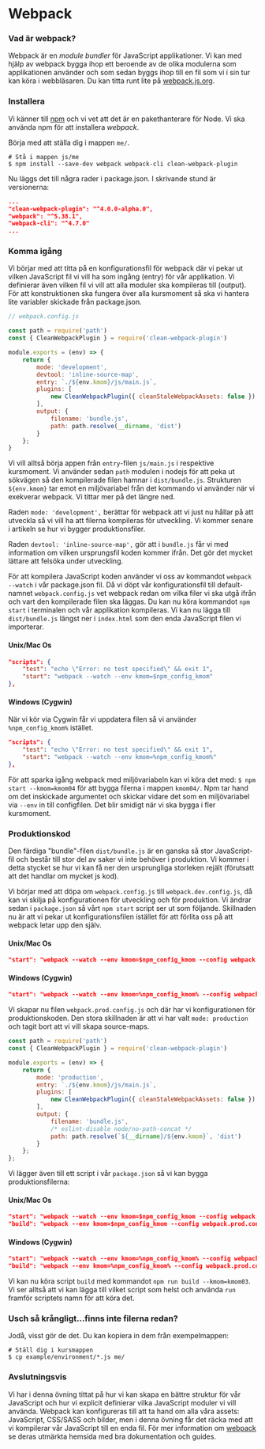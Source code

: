 Webpack
==================================

### Vad är webpack?

Webpack är en *module bundler* för JavaScript applikationer. Vi kan med hjälp av webpack bygga ihop ett beroende av de olika modulerna som applikationen använder och som sedan byggs ihop till en fil som vi i sin tur kan köra i webbläsaren. Du kan titta runt lite på [webpack.js.org](https://webpack.js.org/).



### Installera

Vi känner till [npm](https://www.npmjs.com) och vi vet att det är en pakethanterare för Node. Vi ska använda npm för att installera *webpack*.

Börja med att ställa dig i mappen `me/`.

```console
# Stå i mappen js/me
$ npm install --save-dev webpack webpack-cli clean-webpack-plugin
```

Nu läggs det till några rader i package.json. I skrivande stund är versionerna:

```json
...
"clean-webpack-plugin": "^4.0.0-alpha.0",
"webpack": "^5.38.1",
"webpack-cli": "^4.7.0"
...
```



### Komma igång

Vi börjar med att titta på en konfigurationsfil för webpack där vi pekar ut vilken JavaScript fil vi vill ha som ingång (entry) för vår applikation. Vi definierar även vilken fil vi vill att alla moduler ska kompileras till (output). För att konstruktionen ska fungera över alla kursmoment så ska vi hantera lite variabler skickade från package.json.

```js
// webpack.config.js

const path = require('path')
const { CleanWebpackPlugin } = require('clean-webpack-plugin')

module.exports = (env) => {
    return {
        mode: 'development',
        devtool: 'inline-source-map',
        entry: `./${env.kmom}/js/main.js`,
        plugins: [
            new CleanWebpackPlugin({ cleanStaleWebpackAssets: false })
        ],
        output: {
            filename: 'bundle.js',
            path: path.resolve(__dirname, 'dist')
        }
    };
}
```


Vi vill alltså börja appen från `entry`-filen `js/main.js` i respektive kursmoment. Vi använder sedan `path` modulen i nodejs för att peka ut sökvägen så den kompilerade filen hamnar i `dist/bundle.js`. Strukturen `${env.kmom}` tar emot en miljövariabel från det kommando vi använder när vi exekverar webpack. Vi tittar mer på det längre ned.

Raden `mode: 'development',` berättar för webpack att vi just nu hållar på att utveckla så vi vill ha att filerna kompileras för utveckling. Vi kommer senare i artikeln se hur vi bygger produktionsfiler.

Raden `devtool: 'inline-source-map',` gör att i `bundle.js` får vi med information om vilken ursprungsfil koden kommer ifrån. Det gör det mycket lättare att felsöka under utveckling.

För att kompilera JavaScript koden använder vi oss av kommandot `webpack --watch` i vår package.json fil. Då vi döpt vår konfigurationsfil till default-namnet `webpack.config.js` vet webpack redan om vilka filer vi ska utgå ifrån och vart den kompilerade filen ska läggas. Du kan nu köra kommandot `npm start` i terminalen och vår applikation kompileras. Vi kan nu lägga till `dist/bundle.js` längst ner i `index.html` som den enda JavaScript filen vi importerar.

#### Unix/Mac Os

```json
"scripts": {
    "test": "echo \"Error: no test specified\" && exit 1",
    "start": "webpack --watch --env kmom=$npm_config_kmom"
},
```


#### Windows (Cygwin)

När vi kör via Cygwin får vi uppdatera filen så vi använder `%npm_config_kmom%` istället.

```json
"scripts": {
    "test": "echo \"Error: no test specified\" && exit 1",
    "start": "webpack --watch --env kmom=%npm_config_kmom%"
},
```



För att sparka igång webpack med miljövariabeln kan vi köra det med: `$ npm start --kmom=kmom04` för att bygga filerna i mappen `kmom04/`. Npm tar hand om det inskickade argumentet och skickar vidare det som en miljövariabel via `--env` in till configfilen. Det blir smidigt när vi ska bygga i fler kursmoment.



### Produktionskod

Den färdiga "bundle"-filen `dist/bundle.js` är en ganska så stor JavaScript-fil och består till stor del av saker vi inte behöver i produktion. Vi kommer i detta stycket se hur vi kan få ner den ursprungliga storleken rejält (förutsatt att det handlar om mycket js kod).

Vi börjar med att döpa om `webpack.config.js` till `webpack.dev.config.js`, då kan vi skilja på konfigurationen för utveckling och för produktion. Vi ändrar sedan i `package.json` så vårt `npm start` script ser ut som följande. Skillnaden nu är att vi pekar ut konfigurationsfilen istället för att förlita oss på att webpack letar upp den själv.


#### Unix/Mac Os

```json
"start": "webpack --watch --env kmom=$npm_config_kmom --config webpack.dev.config.js",
```



#### Windows (Cygwin)

```json
"start": "webpack --watch --env kmom=%npm_config_kmom% --config webpack.dev.config.js",
```

Vi skapar nu filen `webpack.prod.config.js` och där har vi konfigurationen för produktionskoden. Den stora skillnaden är att vi har valt `mode: production` och tagit bort att vi vill skapa source-maps.

```js
const path = require('path')
const { CleanWebpackPlugin } = require('clean-webpack-plugin')

module.exports = (env) => {
    return {
        mode: 'production',
        entry: `./${env.kmom}/js/main.js`,
        plugins: [
            new CleanWebpackPlugin({ cleanStaleWebpackAssets: false })
        ],
        output: {
            filename: 'bundle.js',
            /* eslint-disable node/no-path-concat */
            path: path.resolve(`${__dirname}/${env.kmom}`, 'dist')
        }
    };
};
```

Vi lägger även till ett script i vår `package.json` så vi kan bygga produktionsfilerna:



#### Unix/Mac Os

```json
"start": "webpack --watch --env kmom=$npm_config_kmom --config webpack.dev.config.js",
"build": "webpack --env kmom=$npm_config_kmom --config webpack.prod.config.js"
```


#### Windows (Cygwin)

```json
"start": "webpack --watch --env kmom=%npm_config_kmom% --config webpack.dev.config.js",
"build": "webpack --env kmom=%npm_config_kmom% --config webpack.prod.config.js"
```


Vi kan nu köra script `build` med kommandot `npm run build --kmom=kmom03`. Vi ser alltså att vi kan lägga till vilket script som helst och använda `run` framför scriptets namn för att köra det.



### Usch så krångligt...finns inte filerna redan?

Jodå, visst gör de det. Du kan kopiera in dem från exempelmappen:


```console
# Ställ dig i kursmappen
$ cp example/environment/*.js me/

```



### Avslutningsvis

Vi har i denna övning tittat på hur vi kan skapa en bättre struktur för vår JavaScript och hur vi explicit definierar vilka JavaScript moduler vi vill använda. Webpack kan konfigureras till att ta hand om alla våra assets: JavaScript, CSS/SASS och bilder, men i denna övning får det räcka med att vi kompilerar vår JavaScript till en enda fil. För mer information om [webpack](https://webpack.js.org) se deras utmärkta hemsida med bra dokumentation och guides.
